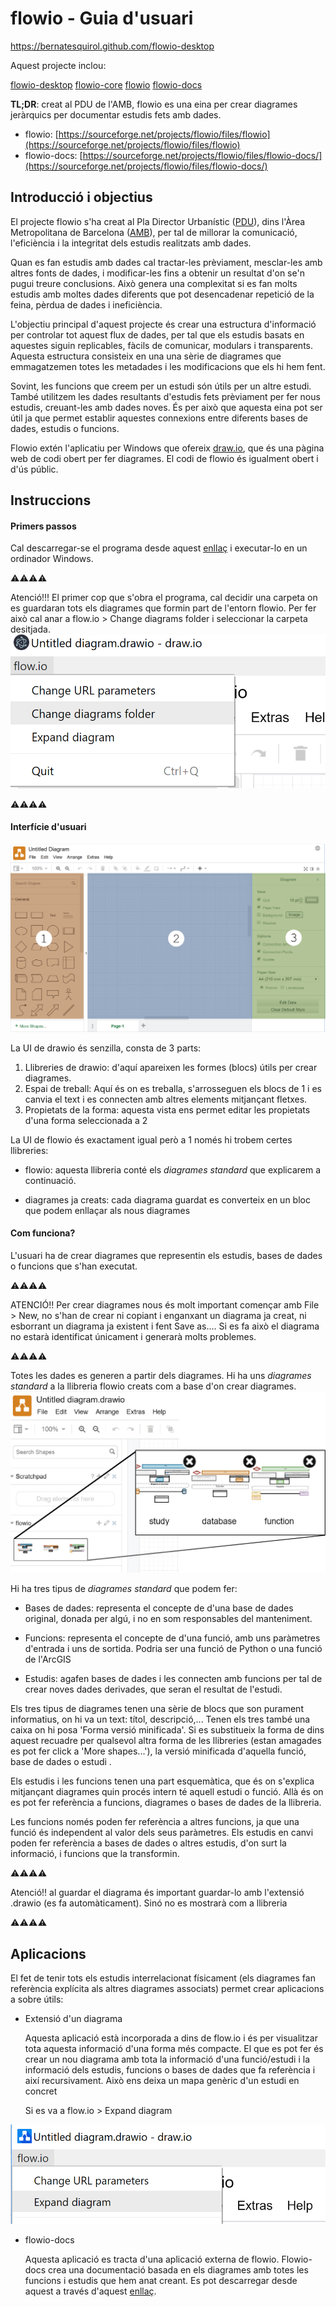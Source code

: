 # flowio - Guia d'usuari

https://bernatesquirol.github.com/flowio-desktop

Aquest projecte inclou:

[flowio-desktop](https://github.com/bernatesquirol/flowio-desktop) [flowio-core](https://github.com/bernatesquirol/flowio-core) [flowio](https://github.com/bernatesquirol/flowio) [flowio-docs](https://github.com/bernatesquirol/flowio-docs/) 

**TL;DR**: creat al PDU de l'AMB, flowio es una eina per crear diagrames jeràrquics per documentar estudis fets amb dades.

- flowio: [https://sourceforge.net/projects/flowio/files/flowio](https://sourceforge.net/projects/flowio/files/flowio)
- flowio-docs: [https://sourceforge.net/projects/flowio/files/flowio-docs/](https://sourceforge.net/projects/flowio/files/flowio-docs/)

## Introducció i objectius

El projecte flowio s'ha creat al Pla Director Urbanístic ([PDU](urbanisme.amb.cat)), dins l'Àrea Metropolitana de Barcelona ([AMB](www.amb.cat)), per tal de millorar la comunicació, l'eficiència i la integritat dels estudis realitzats amb dades.

Quan es fan estudis amb dades cal tractar-les prèviament, mesclar-les amb altres fonts de dades, i modificar-les fins a obtenir un resultat d'on se'n pugui treure conclusions. Això genera una complexitat si es fan molts estudis amb moltes dades diferents que pot desencadenar repetició de la feina, pèrdua de dades i ineficiència.

L'objectiu principal d'aquest projecte és crear una estructura d'informació per controlar tot aquest flux de dades, per tal que els estudis basats en aquestes siguin replicables, fàcils de comunicar, modulars i transparents. Aquesta estructura consisteix en una una sèrie de diagrames que emmagatzemen totes les metadades i les modificacions que els hi hem fent.

Sovint, les funcions que creem per un estudi són útils per un altre estudi. També utilitzem les dades resultants d'estudis fets prèviament per fer nous estudis, creuant-les amb dades noves. És per això que aquesta eina pot ser útil ja que permet establir aquestes connexions entre diferents bases de dades, estudis o funcions.

Flowio extén l'aplicatiu per Windows que ofereix [draw.io](www.draw.io), que és una pàgina web de codi obert per fer diagrames. El codi de flowio és igualment obert i d'ús públic.

## Instruccions

#### Primers passos

Cal descarregar-se el programa desde aquest [enllaç](https://sourceforge.net/projects/flowio/files/flowio/) i executar-lo en un ordinador Windows.

⚠⚠⚠⚠ 

Atenció!!! El primer cop que s'obra el programa, cal decidir una carpeta on es guardaran tots els diagrames que formin part de l'entorn flowio. Per fer això cal anar a flow.io > Change diagrams folder i seleccionar la carpeta desitjada.![url-params](.\docs\url-params.png) 

⚠⚠⚠⚠

#### Interfície d'usuari

![Sin título-3](./docs/UI-drawio.png)

La UI de drawio és senzilla, consta de 3 parts:

1. Llibreries de drawio: d'aquí apareixen les formes (blocs) útils per crear diagrames.
2. Espai de treball: Aquí és on es treballa, s'arrosseguen els blocs de 1 i es canvia el text i es connecten amb altres elements mitjançant fletxes.
3. Propietats de la forma: aquesta vista ens permet editar les propietats d'una forma seleccionada a 2

La UI de flowio és exactament igual però a 1 només hi trobem certes llibreries:

- flowio: aquesta llibreria conté els *diagrames standard* que explicarem a continuació.

- diagrames ja creats: cada diagrama guardat es converteix en un bloc que podem enllaçar als nous diagrames

#### Com funciona?

L'usuari ha de crear diagrames que representin els estudis, bases de dades o funcions que s'han executat.

⚠⚠⚠⚠

ATENCIÓ!! Per crear diagrames nous és molt important començar amb File > New, no s'han de crear ni copiant i enganxant un diagrama ja creat, ni esborrant un diagrama ja existent i fent Save as.... Si es fa això el diagrama no estarà identificat únicament i generarà molts problemes.

⚠⚠⚠⚠

Totes les dades es generen a partir dels diagrames. Hi ha uns *diagrames standard* a la llibreria flowio creats com a base d'on crear diagrames.![flowio-lib](.\docs\flowio-lib.png)

Hi ha tres tipus de *diagrames standard* que podem fer:

- Bases de dades: representa el concepte de d'una base de dades original, donada per algú, i no en som responsables del manteniment.

- Funcions: representa el concepte de d'una funció, amb uns paràmetres d'entrada i uns de sortida. Podria ser una funció de Python o una funció de l'ArcGIS

- Estudis: agafen bases de dades i les connecten amb funcions per tal de crear noves dades derivades, que seran el resultat de l'estudi.

Els tres tipus de diagrames tenen una sèrie de blocs que son purament informatius, on hi va un text: títol, descripció,... Tenen els tres també una caixa on hi posa 'Forma versió minificada'. Si es substitueix la forma de dins aquest recuadre per qualsevol altra forma de les llibreries (estan amagades es pot fer click a 'More shapes...'), la versió minificada d'aquella funció, base de dades o estudi .

Els estudis i les funcions tenen una part esquemàtica, que és on s'explica mitjançant diagrames quin procés intern té aquell estudi o funció. Allà és on es pot fer referència a funcions, diagrames o bases de dades de la llibreria. 

Les funcions només poden fer referència a altres funcions, ja que una funció és independent al valor dels seus paràmetres. Els estudis en canvi poden fer referència a bases de dades o altres estudis, d'on surt la informació, i funcions que la transformin.

⚠⚠⚠⚠

Atenció!! al guardar el diagrama és important guardar-lo amb l'extensió .drawio (es fa automàticament). Sinó no es mostrarà com a llibreria

⚠⚠⚠⚠

## Aplicacions

El fet de tenir tots els estudis interrelacionat físicament (els diagrames fan referència explícita als altres diagrames associats) permet crear aplicacions a sobre útils:

- Extensió d'un diagrama

  Aquesta aplicació està incorporada a dins de flow.io i és per visualitzar tota aquesta informació d'una forma més compacte. El que es pot fer és crear un nou diagrama amb tota la informació d'una funció/estudi i la informació dels estudis, funcions o bases de dades que fa referència i així recursivament. Això ens deixa un mapa genèric d'un estudi en concret

  Si es va a flow.io > Expand diagram

![expand-diagram](.\docs\expand-diagram.png)

- flowio-docs

  Aquesta aplicació es tracta d'una aplicació externa de flowio. Flowio-docs crea una documentació basada en els diagrames amb totes les funcions i estudis que hem anat creant. Es pot descarregar desde aquest a través d'aquest [enllaç](https://sourceforge.net/projects/flowio/files/flowio-docs/).
